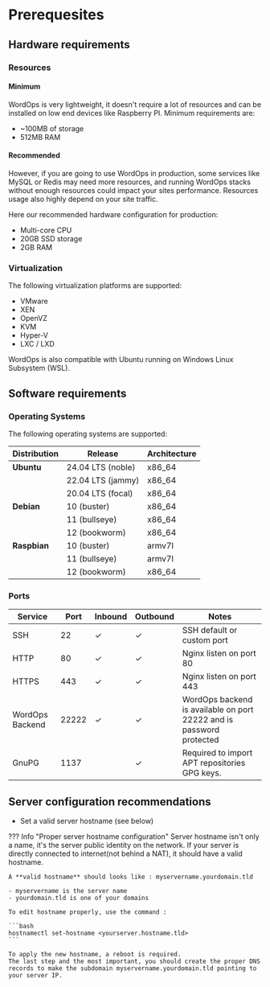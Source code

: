 # Prerequesites

## Hardware requirements

### Resources

#### Minimum

WordOps is very lightweight, it doesn't require a lot of resources and can be installed on low end devices like Raspberry PI. Minimum requirements are:

- ~100MB of storage
- 512MB RAM

#### Recommended

However, if you are going to use WordOps in production, some services like MySQL or Redis may need more resources, and running WordOps stacks without enough resources could impact your sites performance. Resources usage also highly depend on your site traffic.

Here our recommended hardware configuration for production:

- Multi-core CPU
- 20GB SSD storage
- 2GB RAM

### Virtualization

The following virtualization platforms are supported:

- VMware
- XEN
- OpenVZ
- KVM
- Hyper-V
- LXC / LXD

WordOps is also compatible with Ubuntu running on Windows Linux Subsystem (WSL).

## Software requirements

### Operating Systems

The following operating systems are supported:

| Distribution | Release            | Architecture |
| ------------ | ------------------ | ------------ |
| **Ubuntu**   | 24.04 LTS (noble)  | x86_64       |
|              | 22.04 LTS (jammy)  | x86_64       |
|              | 20.04 LTS (focal)  | x86_64       |
| **Debian**   | 10 (buster)        | x86_64       |
|              | 11 (bullseye)      | x86_64       |
|              | 12 (bookworm)      | x86_64       |
| **Raspbian** | 10 (buster)        | armv7l       |
|              | 11 (bullseye)      | armv7l       |
|              | 12 (bookworm)      | x86_64       |

### Ports

| Service         | Port  | Inbound | Outbound | Notes                                                                |
| --------------- | ----- | ------- | -------- | -------------------------------------------------------------------- |
| SSH             | 22    | ✓       | ✓        | SSH default or custom port                                           |
| HTTP            | 80    | ✓       | ✓        | Nginx listen on port 80                                              |
| HTTPS           | 443   | ✓       | ✓        | Nginx listen on port 443                                             |
| WordOps Backend | 22222 | ✓       | ✓        | WordOps backend is available on port 22222 and is password protected |
| GnuPG           | 1137  |         | ✓        | Required to import APT repositories GPG keys.                        |

## Server configuration recommendations

- Set a valid server hostname (see below)

??? Info "Proper server hostname configuration"
    Server hostname isn't only a name, it's the server public identity on the network. If your server is directly connected to internet(not behind a NAT),
    it should have a valid hostname.

    A **valid hostname** should looks like : myservername.yourdomain.tld

    - myservername is the server name
    - yourdomain.tld is one of your domains

    To edit hostname properly, use the command :

    ```bash
    hostnamectl set-hostname <yourserver.hostname.tld>
    ```

    To apply the new hostname, a reboot is required.
    The last step and the most important, you should create the proper DNS records to make the subdomain myservername.yourdomain.tld pointing to your server IP.
